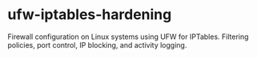 # ufw-iptables-hardening
Firewall configuration on Linux systems using UFW for IPTables. Filtering policies, port control, IP blocking, and activity logging.
